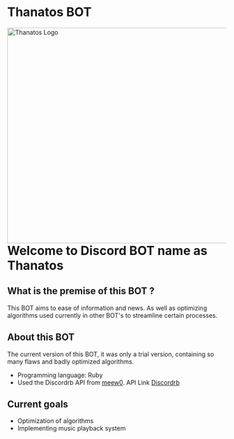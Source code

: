 # Thanatos BOT
<img width="700" height="495" align="center" style="float: left; margin: 0 10px 0 0;" alt="Thanatos Logo" src="https://github.com/Pulho/Thanatos/blob/master/ThanatosLOGO.png">

# Welcome to Discord BOT name as Thanatos

## What is the premise of this BOT ?
  This BOT aims to ease of information and news. As well as optimizing algorithms used currently in other BOT's to streamline certain processes.

## About this BOT
  The current version of this BOT, it was only a trial version, containing so many flaws and badly optimized algorithms.
  
  * Programming language: Ruby
  * Used the Discordrb API from [meew0](https://github.com/meew0). API Link [Discordrb](https://github.com/meew0/discordrb)
  
## Current goals
  * Optimization of algorithms
  * Implementing music playback system
